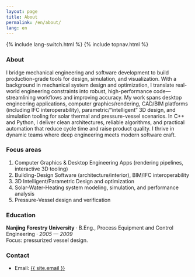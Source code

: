 ```yaml
---
layout: page
title: About
permalink: /en/about/
lang: en
---
```


{% include lang-switch.html %}
{% include topnav.html %}

### About

  I bridge mechanical engineering and software development to build production-grade tools for design, simulation, and visualization. With a background in mechanical system design and optimization, I translate real-world engineering constraints into robust, high-performance code—streamlining workflows and improving accuracy. My work spans desktop engineering applications, computer graphics/rendering, CAD/BIM platforms (including IFC interoperability), parametric/“intelligent” 3D design, and simulation tooling for solar thermal and pressure-vessel scenarios. In C++ and Python, I deliver clean architectures, reliable algorithms, and practical automation that reduce cycle time and raise product quality. I thrive in dynamic teams where deep engineering meets modern software craft. 

### Focus areas 

1. Computer Graphics & Desktop Engineering Apps (rendering pipelines, interactive 3D tooling) 
2. Building-Design Software (architecture/interior), BIM/IFC interoperability
3. 3D Intelligent/Parametric Design and optimization 
4. Solar-Water-Heating system modeling, simulation, and performance analysis 
5. Pressure-Vessel design and verification

### Education
**Nanjing Forestry University** · B.Eng., Process Equipment and Control Engineering · *2005 — 2009*  
Focus: pressurized vessel design.

### Contact
- Email: <a href="mailto:{{ site.email }}">{{ site.email }}</a>
